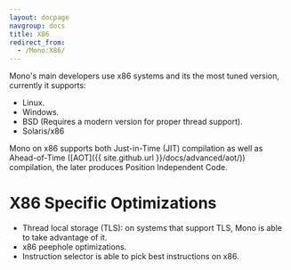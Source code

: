 ```yaml
---
layout: docpage
navgroup: docs
title: X86
redirect_from:
  - /Mono:X86/
---
```


Mono's main developers use x86 systems and its the most tuned version, currently it supports:

-   Linux.
-   Windows.
-   BSD (Requires a modern version for proper thread support).
-   Solaris/x86

Mono on x86 supports both Just-in-Time (JIT) compilation as well as Ahead-of-Time ([AOT]({{ site.github.url }}/docs/advanced/aot/)) compilation, the later produces Position Independent Code.

X86 Specific Optimizations
==========================

-   Thread local storage (TLS): on systems that support TLS, Mono is able to take advantage of it.
-   x86 peephole optimizations.
-   Instruction selector is able to pick best instructions on x86.


